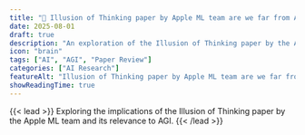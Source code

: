 ```yaml
---
title: "🧠 Illusion of Thinking paper by Apple ML team are we far from AGI?"
date: 2025-08-01
draft: true
description: "An exploration of the Illusion of Thinking paper by the Apple ML team and its implications for AGI."
icon: "brain"
tags: ["AI", "AGI", "Paper Review"]
categories: ["AI Research"]
featureAlt: "Illusion of Thinking paper by Apple ML team are we far from AGI?"
showReadingTime: true
---
```


{{< lead >}}
Exploring the implications of the Illusion of Thinking paper by the Apple ML team and its relevance to AGI.
{{< /lead >}}